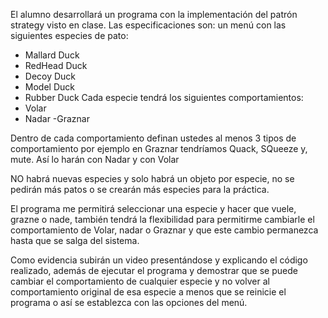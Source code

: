 El alumno desarrollará un programa con la implementación del patrón strategy visto en clase.
Las especificaciones son:
un menú con las siguientes especies de pato:

- Mallard Duck
- RedHead Duck
- Decoy Duck
- Model Duck
- Rubber Duck
Cada especie tendrá los siguientes comportamientos:
- Volar
- Nadar
-Graznar

Dentro de cada comportamiento definan ustedes al menos 3 tipos de comportamiento por ejemplo en Graznar tendríamos Quack, SQueeze y, mute. Así lo harán con Nadar y con Volar

NO habrá nuevas especies y solo habrá un objeto por especie,  no se pedirán más patos o se crearán más especies para la práctica.

El programa me permitirá seleccionar una especie y hacer que vuele, grazne o nade, también tendrá la flexibilidad para permitirme cambiarle el comportamiento de Volar, nadar o Graznar y que este cambio permanezca hasta que se salga del sistema.

Como evidencia subirán un video presentándose y explicando el código realizado, además de ejecutar el programa y demostrar que se puede cambiar el comportamiento de cualquier especie y no volver al comportamiento original de esa especie a menos que se reinicie el programa o así se establezca con las opciones del menú.
